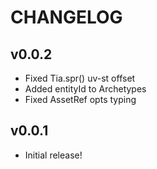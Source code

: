 # CHANGELOG

## v0.0.2
- Fixed Tia.spr() uv-st offset
- Added entityId to Archetypes
- Fixed AssetRef opts typing

## v0.0.1
- Initial release!
